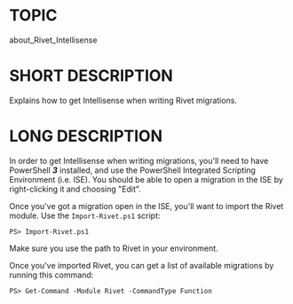 # TOPIC

about_Rivet_Intellisense

# SHORT DESCRIPTION

Explains how to get Intellisense when writing Rivet migrations.

# LONG DESCRIPTION

In order to get Intellisense when writing migrations, you'll need to have PowerShell ***3*** installed, and use the PowerShell Integrated Scripting Environment (i.e. ISE).  You should be able to open a migration in the ISE by right-clicking it and choosing "Edit".  

Once you've got a migration open in the ISE, you'll want to import the Rivet module.  Use the `Import-Rivet.ps1` script:

    PS> Import-Rivet.ps1

Make sure you use the path to Rivet in your environment.

Once you've imported Rivet, you can get a list of available migrations by running this command:

    PS> Get-Command -Module Rivet -CommandType Function
